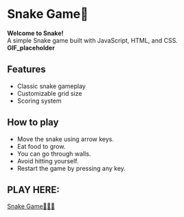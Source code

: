 # Snake Game🐍

**Welcome to Snake!**
<br>A simple Snake game built with JavaScript, HTML, and CSS.
**GIF_placeholder**

## Features
- Classic snake gameplay
- Customizable grid size
- Scoring system

## How to play
- Move the snake using arrow keys.
- Eat food to grow.
- You can go through walls.
- Avoid hitting yourself.
- Restart the game by pressing any key.

## PLAY HERE:
[Snake Game🐍🐍🐍](https://pavelbranda.github.io/Snake/)
